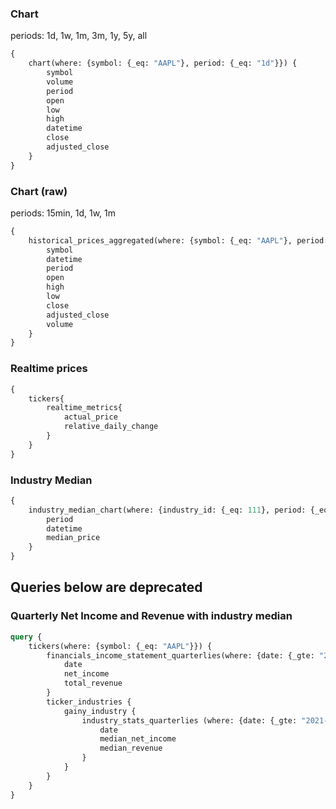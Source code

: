 ### Chart

periods: 1d, 1w, 1m, 3m, 1y, 5y, all

```GraphQL
{
    chart(where: {symbol: {_eq: "AAPL"}, period: {_eq: "1d"}}) {
        symbol
        volume
        period
        open
        low
        high
        datetime
        close
        adjusted_close
    }
}
```

### Chart (raw)

periods: 15min, 1d, 1w, 1m

```GraphQL
{
    historical_prices_aggregated(where: {symbol: {_eq: "AAPL"}, period: {_eq: "15min"}, datetime:{_gt: "2021-12-06 07:00:00+0000"}}, order_by: {time: asc}) {
        symbol
        datetime
        period
        open
        high
        low
        close
        adjusted_close
        volume
    }
}
```

### Realtime prices

```graphql
{
    tickers{
        realtime_metrics{
            actual_price
            relative_daily_change
        }
    }
}
```

### Industry Median

```graphql
{
    industry_median_chart(where: {industry_id: {_eq: 111}, period: {_eq: "1d"}}){
        period
        datetime
        median_price
    }
}
```

## Queries below are deprecated
### Quarterly Net Income and Revenue with industry median

```graphql
query {
    tickers(where: {symbol: {_eq: "AAPL"}}) {
        financials_income_statement_quarterlies(where: {date: {_gte: "2021-01-01"}}) {
            date
            net_income
            total_revenue
        }
        ticker_industries {
            gainy_industry {
                industry_stats_quarterlies (where: {date: {_gte: "2021-01-01"}}) {
                    date
                    median_net_income
                    median_revenue
                }
            }
        }
    }
}
```

